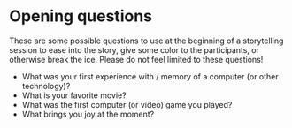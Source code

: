 # Opening questions

These are some possible questions to use at the beginning of a storytelling session to ease into the story, give some color to the participants, or otherwise break the ice. Please do not feel limited to these questions!

* What was your first experience with / memory of a computer (or other technology)?
* What is your favorite movie?
* What was the first computer (or video) game you played?
* What brings you joy at the moment?